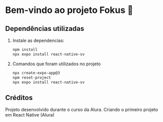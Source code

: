 # Bem-vindo ao projeto Fokus 👋

## Dependências utilizadas

1. Instale as dependencias:
   ```bash
   npm install
   npx expo install react-native-sv 
   ```

2. Comandos que foram utilizados no projeto

   ```bash
   npx create-expo-app@3
   npm reset-project
   npx expo install react-native-sv 
   ```

## Créditos

Projeto desenvolvido durante o curso da Alura. Criando o primeiro projeto em React Native (Alura)
